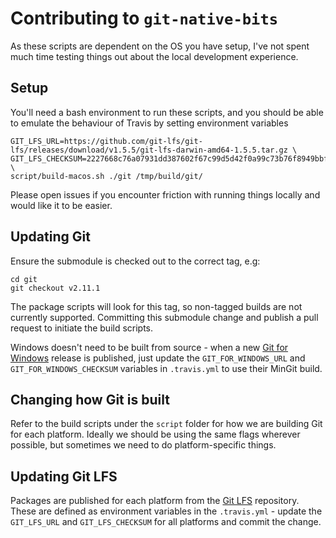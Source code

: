 # Contributing to `git-native-bits`

As these scripts are dependent on the OS you have setup, I've not spent much
time testing things out about the local development experience.

## Setup

You'll need a bash environment to run these scripts, and you should be able
to emulate the behaviour of Travis by setting environment variables

```
GIT_LFS_URL=https://github.com/git-lfs/git-lfs/releases/download/v1.5.5/git-lfs-darwin-amd64-1.5.5.tar.gz \
GIT_LFS_CHECKSUM=2227668c76a07931dd387602f67c99d5d42f0a99c73b76f8949bbfe3a4cc49c7 \
script/build-macos.sh ./git /tmp/build/git/
```

Please open issues if you encounter friction with running things locally and
would like it to be easier.

## Updating Git

Ensure the submodule is checked out to the correct tag, e.g:

```
cd git
git checkout v2.11.1
```

The package scripts will look for this tag, so non-tagged builds are not
currently supported. Committing this submodule change and publish a pull
request to initiate the build scripts.

Windows doesn't need to be built from source - when a new [Git for Windows](https://github.com/git-for-windows/git) release is published, just update the
`GIT_FOR_WINDOWS_URL` and `GIT_FOR_WINDOWS_CHECKSUM` variables in `.travis.yml`
to use their MinGit build.

## Changing how Git is built

Refer to the build scripts under the `script` folder for how we are building Git for each platform. Ideally we should be using the same flags
wherever possible, but sometimes we need to do platform-specific things.

## Updating Git LFS

Packages are published for each platform from the [Git LFS](https://github.com/git-lfs/git-lfs)
repository. These are defined as environment variables in the `.travis.yml` -
update the `GIT_LFS_URL` and `GIT_LFS_CHECKSUM` for all platforms and commit
the change.



